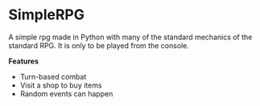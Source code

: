 # SimpleRPG
A simple rpg made in Python with many of the standard mechanics of the standard RPG. It is only to be played from the console.

**Features**
- Turn-based combat
- Visit a shop to buy items
- Random events can happen
